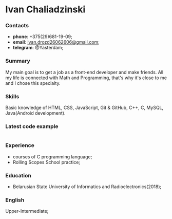 # Ivan Chaliadzinski
### Contacts
- **phone**: +375(29)681-19-09;
- **email**: ivan.drozd26062606@gmail.com;
- **telegram**: @Yasterdam;

### Summary
My main goal is to get a job as a front-end developer and make friends. All my life is connected with Math and Programming, that's why it's close to me and I chose this specialty.

### Skills
Basic knowledge of HTML, CSS, JavaScript, Git & GitHub, C++, C, MySQL, Java(Android development).
### Latest code example
```javascript

```
### Experience
- courses of C programming language;
- Rolling Scopes School practice;

### Education
- Belarusian State University of Informatics and Radioelectronics(2018);

### English
Upper-Intermediate;